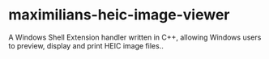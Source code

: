 # maximilians-heic-image-viewer
A Windows Shell Extension handler written in C++, allowing Windows users to preview, display and print HEIC image files..
